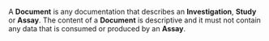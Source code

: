 A **Document** is any documentation that describes an **Investigation**, **Study** or **Assay**. The content of a **Document** is descriptive and it must not contain any data that is consumed or produced by an **Assay**.
